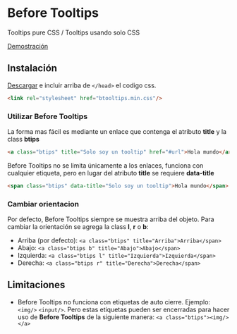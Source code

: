 # Before Tooltips
Tooltips pure CSS / Tooltips usando solo CSS

[Demostración](https://zkreations.github.io/Before-Tooltips/)

## Instalación

[Descargar](https://github.com/zkreations/Before-Tooltips/archive/master.zip) e incluir arriba de `</head>` el codigo css.

```html
<link rel="stylesheet" href="btooltips.min.css"/>
```

### Utilizar Before Tooltips

La forma mas fácil es mediante un enlace que contenga el atributo **title** y la class **btips**

```html
<a class="btips" title="Solo soy un tooltip" href="#url">Hola mundo</a>
```

Before Tooltips no se limita únicamente a los enlaces, funciona con cualquier etiqueta, pero en lugar del atributo **title** se requiere **data-title**

```html
<span class="btips" data-title="Solo soy un tooltip">Hola mundo</span>
```

### Cambiar orientacion

Por defecto, Before Tooltips siempre se muestra arriba del objeto. Para cambiar la orientación se agrega la class **l**, **r** o **b**:

* Arriba (por defecto): `<a class="btips" title="Arriba">Arriba</span>`
* Abajo: `<a class="btips b" title="Abajo">Abajo</span>`
* Izquierda: `<a class="btips l" title="Izquierda">Izquierda</span>`
* Derecha: `<a class="btips r" title="Derecha">Derecha</span>`

## Limitaciones

* Before Tooltips no funciona con etiquetas de auto cierre. Ejemplo: `<img/>` `<input/>`. Pero estas etiquetas pueden ser encerradas para hacer uso de **Before Tooltips** de la siguiente manera: `<a class="btips"><img/></a>`
